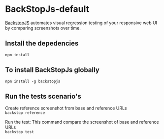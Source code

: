 # BackStopJs-default

[BackstopJS](https://github.com/garris/BackstopJS) automates visual regression testing of your responsive web UI by comparing screenshots over time.

## Install the depedencies
`npm install`

## To install BackStopJs globally 
`npm install -g backstopjs`

## Run the tests scenario's
Create reference screenshot from base and reference URLs</br>
`backstop reference` 

Run the test: This command compare the screenshot of base and reference URLs</br>
`backstop test` 
